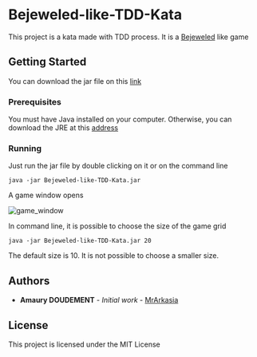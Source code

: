 # Bejeweled-like-TDD-Kata

This project is a kata made with TDD process. It is a [Bejeweled](https://en.wikipedia.org/wiki/Bejeweled) like game

## Getting Started

You can download the jar file on this [link](https://drive.google.com/open?id=19Nu0ZKMRSOEkgcIkM-XySEyqj5vxROG7)

### Prerequisites

You must have Java installed on your computer. Otherwise, you can download the JRE at this [address](https://www.java.com/fr/download/)

### Running

Just run the jar file by double clicking on it or on the command line

```
java -jar Bejeweled-like-TDD-Kata.jar
```

A game window opens

![game_window](https://imageshack.com/a/img921/8274/TH70jR.png)

In command line, it is possible to choose the size of the game grid

```
java -jar Bejeweled-like-TDD-Kata.jar 20
```

The default size is 10. It is not possible to choose a smaller size.

## Authors

* **Amaury DOUDEMENT** - *Initial work* - [MrArkasia](https://github.com/MrArkasia)

## License

This project is licensed under the MIT License
